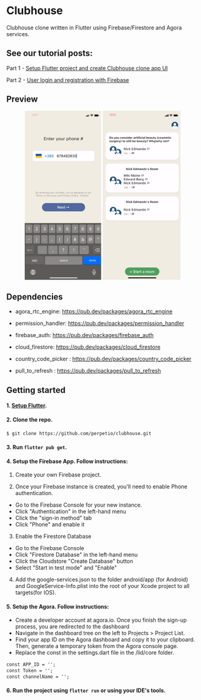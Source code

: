 # Clubhouse

Clubhouse clone written in Flutter using Firebase/Firestore and Agora services.

## See our tutorial posts:

Part 1 - [Setup Flutter project and create Clubhouse clone app UI](https://perpet.io/blog/how-to-build-a-clubhouse-clone-app-with-flutter-a-tutorial-by-perpetio-part-i/)

Part 2 - [User login and registration with Firebase](https://perpet.io/blog/how-to-build-a-clubhouse-clone-app-with-flutter-a-tutorial-by-perpetio-part-ii/)

## Preview
<p align="center">
 <img src="assets/screenshots/1.gif" width='200'/>
 <img src="assets/screenshots/2.gif" width='204.2'/>
 
</p>


## Dependencies
* agora_rtc_engine: https://pub.dev/packages/agora_rtc_engine

* permission_handler: https://pub.dev/packages/permission_handler

* firebase_auth: https://pub.dev/packages/firebase_auth

* cloud_firestore: https://pub.dev/packages/cloud_firestore

* country_code_picker : https://pub.dev/packages/country_code_picker

* pull_to_refresh : https://pub.dev/packages/pull_to_refresh


## Getting started

#### 1. [Setup Flutter](https://flutter.dev/docs/get-started/install).

#### 2. Clone the repo.

```sh
$ git clone https://github.com/perpetio/clubhouse.git
```

#### 3. Run `flutter pub get`.

#### 4. Setup the Firebase App. Follow instructions:

1. Create your own Firebase project.

2. Once your Firebase instance is created, you'll need to enable Phone authentication.

* Go to the Firebase Console for your new instance.
* Click "Authentication" in the left-hand menu
* Click the "sign-in method" tab
* Click "Phone" and enable it

3. Enable the Firestore Database
* Go to the Firebase Console
* Click "Firestore Database" in the left-hand menu
* Click the Cloudstore "Create Database" button
* Select "Start in test mode" and "Enable"

4. Add the google-services.json to the folder android/app (for Android) and GoogleService-Info.plist into the root of your Xcode project to all targets(for IOS).

#### 5. Setup the Agora. Follow instructions:
* Create a developer account at agora.io. Once you finish the sign-up process, you are redirected to the dashboard
* Navigate in the dashboard tree on the left to Projects > Project List.
* Find your app ID on the Agora dashboard and copy it to your clipboard. Then, generate a temporary token from the Agora console page.
* Replace the const in the settings.dart file in the <project>/lid/core folder.
 ```
 const APP_ID = '';
 const Token = '';
 const channelName = '';

 ```

#### 6. Run the project using `flutter run` or using your IDE's tools.
